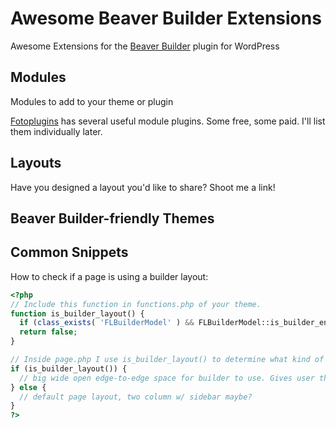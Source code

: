 # Awesome Beaver Builder Extensions
Awesome Extensions for the [Beaver Builder](https://www.wpbeaverbuilder.com/) plugin for WordPress

## Modules
Modules to add to your theme or plugin

[Fotoplugins](http://fotoplugins.com/) has several useful module plugins. Some free, some paid. I'll list them individually later.

## Layouts
Have you designed a layout you'd like to share? Shoot me a link!

## Beaver Builder-friendly Themes

## Common Snippets

How to check if a page is using a builder layout:
```php
<?php
// Include this function in functions.php of your theme.
function is_builder_layout() {
  if (class_exists( 'FLBuilderModel' ) && FLBuilderModel::is_builder_enabled()) return true;
  return false;
}

// Inside page.php I use is_builder_layout() to determine what kind of layout to display.
if (is_builder_layout()) {
  // big wide open edge-to-edge space for builder to use. Gives user the most options.
} else {
  // default page layout, two column w/ sidebar maybe? 
}
?>
```
